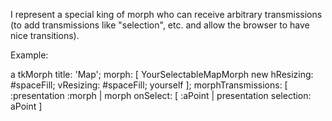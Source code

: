 I represent a special king of morph who can receive arbitrary transmissions (to add transmissions like "selection", etc. and allow the browser to have nice transitions).

Example: 

a tkMorph
	title: 'Map';
	morph: [ 
		YourSelectableMapMorph new 
			hResizing: #spaceFill;
			vResizing: #spaceFill;
			yourself ];
	morphTransmissions: [ :presentation  :morph |
		morph  onSelect: [ :aPoint | presentation selection: aPoint ]
